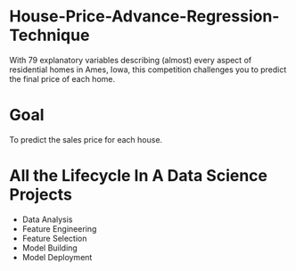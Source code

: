 # House-Price-Advance-Regression-Technique
With 79 explanatory variables describing (almost) every aspect of residential homes in Ames, Iowa, this competition challenges you to predict the final price of each home.

# Goal
To predict the sales price for each house.

# All the Lifecycle In A Data Science Projects
* Data Analysis
* Feature Engineering
* Feature Selection
* Model Building
* Model Deployment
